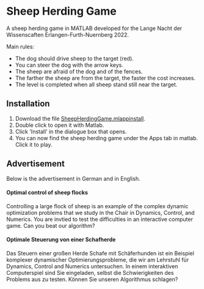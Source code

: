 # Sheep Herding Game

A sheep herding game in MATLAB developed for the Lange Nacht der Wissenscaften Erlangen-Furth-Nuernberg 2022. 

Main rules:
* The dog should drive sheep to the target (red). 
* You can steer the dog with the arrow keys. 
* The sheep are afraid of the dog and of the fences. 
* The farther the sheep are from the target, the faster the cost increases. 
* The level is completed when all sheep stand still near the target.  

## Installation

1. Download the file [SheepHerdingGame.mlappinstall](SheepHerdingGame.mlappinstall).
2. Double click to open it with Matlab. 
3. Click 'Install' in the dialogue box that opens. 
4. You can now find the sheep herding game under the Apps tab in matlab. Click it to play. 

## Advertisement

Below is the advertisement in German and in English. 

#### Optimal control of sheep flocks

Controlling a large flock of sheep is an example of the complex dynamic optimization problems that we study in the Chair in Dynamics, Control, and Numerics. 
You are invtied to test the difficulties in an interactive computer game. Can you beat our algorithm?

#### Optimale Steuerung von einer Schafherde

Das Steuern einer großen Herde Schafe mit Schäferhunden ist ein Beispiel komplexer dynamischer Optimierungsprobleme, die wir am Lehrstuhl für Dynamics, Control and Numerics untersuchen. In einem interaktiven Computerspiel sind Sie eingeladen, selbst die Schwierigkeiten des Problems aus zu testen. Können Sie unseren Algorithmus schlagen?
